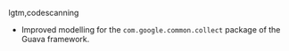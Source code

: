 lgtm,codescanning
* Improved modelling for the `com.google.common.collect` package of the Guava framework.
